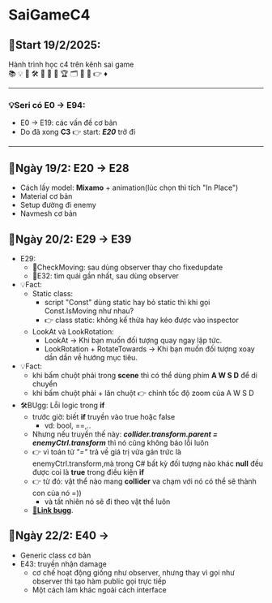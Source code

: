 # SaiGameC4
## 🚀Start 19/2/2025:
Hành trình học c4 trên kênh sai game\
📚 💡 🎯 🛠 🚀 🌅 🔄 🏆 🗂 🔖 📝 👉 ♦
___
### 💡Seri có E0 -> E94:
- E0 -> E19: các vấn đề cơ bản
- Do đã xong **C3** 👉 start: _**E20**_ trở đi
___
## 🌅Ngày 19/2: E20 -> E28
- Cách lấy model: **Mixamo** + animation(lúc chọn thì tích "In Place")
- Material cơ bản
- Setup đường đi enemy
- Navmesh cơ bản
## 🌅Ngày 20/2: E29 -> E39
- E29:
	- 🔖CheckMoving: sau dùng observer thay cho fixedupdate
	- 🔖E32: tìm quái gần nhất, sau dùng observer
- 💡Fact:
	- Static class:
		- script "Const" dùng static hay bỏ static thì khi gọi Const.IsMoving như nhau?
		- 👉 class static: không kế thừa hay kéo được vào inspector
	- LookAt và LookRotation:
		- LookAt → Khi bạn muốn đối tượng quay ngay lập tức.
		- LookRotation + RotateTowards → Khi bạn muốn đối tượng xoay dần dần về hướng mục tiêu.
- 💡Fact:
	- khi bấm chuột phải trong **scene** thì có thể dùng phím **A W S D** để di chuyển
	- khi bấm chuột phải + lăn chuột 👉 chỉnh tốc độ zoom của A W S D
- 🛠BUgg: Lỗi logic trong **if**
	- trước giờ: biết **if** truyền vào true hoặc false
		- vd: bool, ==,..
	- Nhưng nếu truyền thế này: _**collider.transform.parent = enemyCtrl.transform**_ thì nó cũng không báo lỗi luôn
	- 👉 vì toán tử _"="_ trả về giá trị vừa gán trức là enemyCtrl.transform,mà trong C# bất kỳ đối tượng nào khác **null** đều được coi là **true** trong điều kiện **if**
	- 👉 từ đó: vật thể nào mang **collider** va chạm với nó có thể sẽ thành con của nó =))
		- và tất nhiên nó sẽ đi theo vật thể luôn
	- [🔗**Link bugg**](https://youtu.be/07MBMTH6MPU).
## 🌅Ngày 22/2: E40 ->
- Generic class cơ bản
- E43: truyền nhận damage
	- cơ chế hoạt động giống như observer, nhưng thay vì gọi như observer thì tạo hàm public gọi trực tiếp
	- Một cách làm khác ngoài cách interface 



